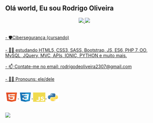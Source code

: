 ## Olá world, Eu sou Rodrigo Oliveira
   <div align="center">
  <a href="https://github.com/roliveira23">
  <img height="160em" src="https://github-readme-stats.vercel.app/api?username=roliveira23&show_icons=true&theme=dark&include_all_commits=true&count_private=true"/>
<img height="150em" src="https://github-readme-stats.vercel.app/api/top-langs/?username=roliveira23&layout=compact&langs_count=7&theme=dark"/>
</div> <br><br>
- 🛡️Cibersegurança (cursando)<br><br>
- 👨‍🎓 estudando HTML5, CSS3, SASS, Bootstrap, JS, ES6, PHP 7, OO, MySQL, JQuery, MVC, APIs, IONIC, PYTHON e muito mais.<br><br>
- 📫 Contate-me no email: rodrigodeoliveira2307@gmail.com<br><br>
- 💁‍♂️ Pronouns: ele/dele<br><br>

<div style="display: inline_block"><br>
  
  <img align="center" alt="Rodrigo-HTML" height="30" width="40" src="https://raw.githubusercontent.com/devicons/devicon/master/icons/html5/html5-original.svg">
  <img align="center" alt="Rodrigo-CSS" height="30" width="40" src="https://raw.githubusercontent.com/devicons/devicon/master/icons/css3/css3-original.svg">
  <img align="center" alt="Rodrigo-Js" height="30" width="40" src="https://raw.githubusercontent.com/devicons/devicon/master/icons/javascript/javascript-plain.svg">
  <img align="center" alt="Rodrigo-Python" height="30" width="40" src="https://raw.githubusercontent.com/devicons/devicon/master/icons/python/python-original.svg">
   
 
   <!-- fazer com esse formato nao esquecer da identação <img src="https://cdn.jsdelivr.net/gh/devicons/devicon/icons/sass/sass-original.svg" alt="css3" width="40" height="40"/>
   
   <img src="https://cdn.jsdelivr.net/gh/devicons/devicon/icons/html5/html5-original.svg" alt="css3" width="40" height="40"/> -->
   
          
   
</div>
          
  <br>
  <br>
  <div>
  <a href="https://www.linkedin.com/in/rodrigo-oliveira-2212b01a9" target="_blank"><img src="https://img.shields.io/badge/-LinkedIn-%230077B5?style=for-the-badge&logo=linkedin&logoColor=white" target="_blank"></a>
  </div>
